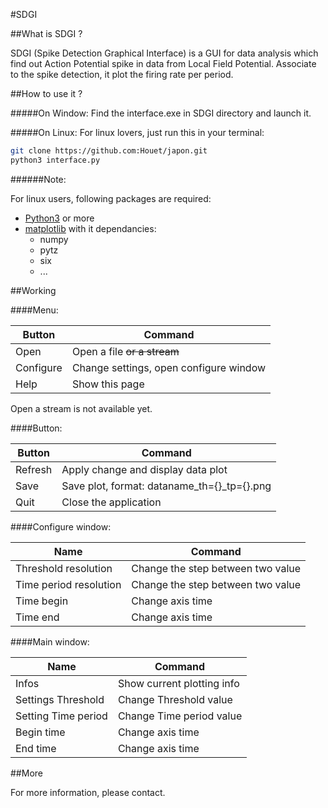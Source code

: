 #SDGI

##What is SDGI ?

SDGI (Spike Detection Graphical Interface) is a GUI for data analysis
which find out Action Potential spike in data from Local Field Potential.
Associate to the spike detection, it plot the firing rate per period.

##How to use it ? 

#####On Window:
Find the interface.exe in SDGI directory and launch it.


#####On Linux:
For linux lovers, just run this in your terminal:

```bash
git clone https://github.com:Houet/japon.git
python3 interface.py
```

######Note:

For linux users, following packages are required:

* [Python3](http://python.org) or more
* [matplotlib](http://matplotlib.org/) with it dependancies:
  * numpy
  * pytz
  * six
  * ...


##Working

####Menu:

Button | Command
-------|---------
Open | Open a file ~~or a stream~~
Configure | Change settings, open configure window
Help | Show this page

Open a stream is not available yet.

####Button:

Button | Command
-------|--------
Refresh | Apply change and display data plot
Save | Save plot, format: dataname_th={}_tp={}.png
Quit | Close the application


####Configure window:

Name | Command
-----|---------
Threshold resolution | Change the step between two value
Time period resolution | Change the step between two value
Time begin | Change axis time
Time end | Change axis time


####Main window:

Name | Command
-----|--------
Infos | Show current plotting info
Settings Threshold | Change Threshold value
Setting Time period | Change Time period value
Begin time | Change axis time
End time | Change axis time



##More 

For more information, please contact. 

